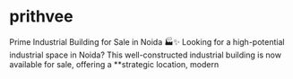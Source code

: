 # prithvee
Prime Industrial Building for Sale in Noida 🏭✨  Looking for a high-potential industrial space in Noida? This well-constructed industrial building is now available for sale, offering a **strategic location, modern
